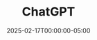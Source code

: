 ---
layout: ext_single
title: ChatGPT
slug: chat-gpt
desc: Integrate ChatGPT in your Twitch and YouTube chat.  
category: utilities
date: '2025-02-17T00:00:00-05:00'
permalink: extensions/utilities/:slug
download_url: https://docs.christinak.ca/docs/extensions/chatgpt
developer_name: Christina K.
developer_url: https://docs.christinak.ca/
icon_local: chatgpt_ico.png
trailer: https://www.youtube.com/embed/6k28_ehxyAk
screenshots_local: chatgpt_deck.png
version: 2.0
sammi_version: '2023.1.1^'
platform: Any
overview: |
   
    Allows you to talk to ChatGPT directly in SAMMI, including remembering multiple different conversations. 

    ##### Features
    **Ask ChatGPT once**  

    Sends one single prompt to ChatGPT. You can specify completion choice amount and maximum tokens you wish to use for the response.   

    **Chat with ChatGPT**   
    Allows for a continuous conversation with ChatGPT. It remembers what's been discussed in previous conversations. You can switch between multiple conversations at will. 

    ##### Important information
    - ChatGPT is a paid service, it requires an OpenAI account and a credit card
    - You must monitor your own token usage and set token usage limits (described in the setup guide)
 
    *By installing this extension you're agreeing to be monitoring your own token usage and cost, and NOT using the extension (i.e. uninstalling it from Bridge) if you notice a high token usage. In that case, please report it to Christina on Itch or Discord.*   


setup_url: https://docs.christinak.ca/docs/extensions/chatgpt#setup
privacy_collect: false
---